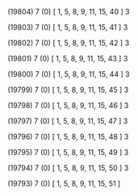 (19804) 7 (0) [ 1, 5, 8, 9, 11, 15, 40 ] 3 


(19803) 7 (0) [ 1, 5, 8, 9, 11, 15, 41 ] 3 


(19802) 7 (0) [ 1, 5, 8, 9, 11, 15, 42 ] 3 


(19801) 7 (0) [ 1, 5, 8, 9, 11, 15, 43 ] 3 


(19800) 7 (0) [ 1, 5, 8, 9, 11, 15, 44 ] 3 


(19799) 7 (0) [ 1, 5, 8, 9, 11, 15, 45 ] 3 


(19798) 7 (0) [ 1, 5, 8, 9, 11, 15, 46 ] 3 


(19797) 7 (0) [ 1, 5, 8, 9, 11, 15, 47 ] 3 


(19796) 7 (0) [ 1, 5, 8, 9, 11, 15, 48 ] 3 


(19795) 7 (0) [ 1, 5, 8, 9, 11, 15, 49 ] 3 


(19794) 7 (0) [ 1, 5, 8, 9, 11, 15, 50 ] 3 


(19793) 7 (0) [ 1, 5, 8, 9, 11, 15, 51 ]  

